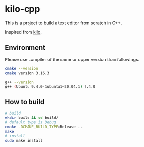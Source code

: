 # kilo-cpp

This is a project to build a text editor from scratch in C++.

Inspired from [kilo](https://viewsourcecode.org/snaptoken/kilo/index.html).

## Environment

Please use compiler of the same or upper version than followings.

```bash
cmake --version
cmake version 3.16.3

g++ --version
g++ (Ubuntu 9.4.0-1ubuntu1~20.04.1) 9.4.0
```

## How to build

```bash
# build
mkdir build && cd build/
# default type is Debug
cmake -DCMAKE_BUILD_TYPE=Release ..
make
# install
sudo make install
```

